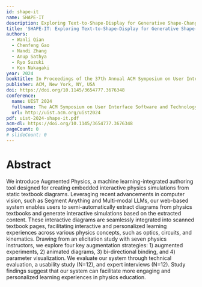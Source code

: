 ```yaml
---
id: shape-it
name: SHAPE-IT
description: Exploring Text-to-Shape-Display for Generative Shape-Changing Behaviors with LLMs
title: 'SHAPE-IT: Exploring Text-to-Shape-Display for Generative Shape-Changing Behaviors with LLMs'
authors:
  - Wanli Qian
  - Chenfeng Gao
  - Nandi Zhang
  - Anup Sathya
  - Ryo Suzuki
  - Ken Nakagaki
year: 2024
booktitle: In Proceedings of the 37th Annual ACM Symposium on User Interface Software and Technology (UIST '24)
publisher: ACM, New York, NY, USA
doi: https://doi.org/10.1145/3654777.3676348
conference:
  name: UIST 2024
  fullname: The ACM Symposium on User Interface Software and Technology (UIST 2024)
  url: http://uist.acm.org/uist2024
pdf: uist-2024-shape-it.pdf
acm-dl: https://doi.org/10.1145/3654777.3676348
pageCount: 0
# slideCount: 0
---
```


# Abstract

We introduce Augmented Physics, a machine learning-integrated authoring tool designed for creating embedded interactive physics simulations from static textbook diagrams. Leveraging recent advancements in computer vision, such as Segment Anything and Multi-modal LLMs, our web-based system enables users to semi-automatically extract diagrams from physics textbooks and generate interactive simulations based on the extracted content. These interactive diagrams are seamlessly integrated into scanned textbook pages, facilitating interactive and personalized learning experiences across various physics concepts, such as optics, circuits, and kinematics. Drawing from an elicitation study with seven physics instructors, we explore four key augmentation strategies: 1) augmented experiments, 2) animated diagrams, 3) bi-directional binding, and 4) parameter visualization. We evaluate our system through technical evaluation, a usability study (N=12), and expert interviews (N=12). Study findings suggest that our system can facilitate more engaging and personalized learning experiences in physics education.


